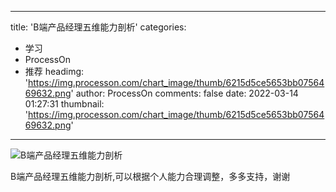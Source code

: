 
---
title: 'B端产品经理五维能力剖析'
categories: 
 - 学习
 - ProcessOn
 - 推荐
headimg: 'https://img.processon.com/chart_image/thumb/6215d5ce5653bb0756469632.png'
author: ProcessOn
comments: false
date: 2022-03-14 01:27:31
thumbnail: 'https://img.processon.com/chart_image/thumb/6215d5ce5653bb0756469632.png'
---

<div>   
<img class="thumb" alt="B端产品经理五维能力剖析" src="https://img.processon.com/chart_image/thumb/6215d5ce5653bb0756469632.png" referrerpolicy="no-referrer">
<p>B端产品经理五维能力剖析,可以根据个人能力合理调整，多多支持，谢谢</p>  
</div>
            